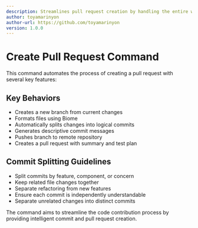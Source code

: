 ```yaml
---
description: Streamlines pull request creation by handling the entire workflow: creating a new branch, committing changes, formatting modified files with Biome, and submitting the PR.
author: toyamarinyon
author-url: https://github.com/toyamarinyon
version: 1.0.0
---
```


# Create Pull Request Command

This command automates the process of creating a pull request with several key features:

## Key Behaviors
- Creates a new branch from current changes
- Formats files using Biome
- Automatically splits changes into logical commits
- Generates descriptive commit messages
- Pushes branch to remote repository
- Creates a pull request with summary and test plan

## Commit Splitting Guidelines
- Split commits by feature, component, or concern
- Keep related file changes together
- Separate refactoring from new features
- Ensure each commit is independently understandable
- Separate unrelated changes into distinct commits

The command aims to streamline the code contribution process by providing intelligent commit and pull request creation.